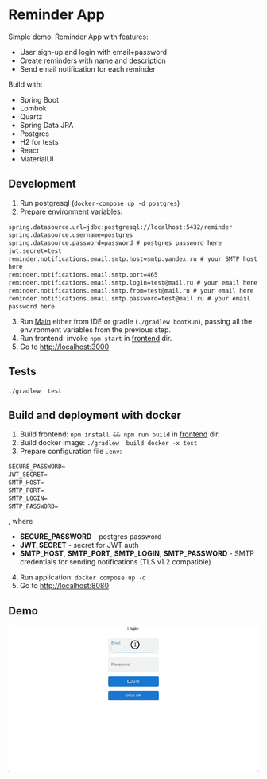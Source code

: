 # Reminder App

Simple demo: Reminder App with features:
* User sign-up and login with email+password
* Create reminders with name and description
* Send email notification for each reminder

Build with:
* Spring Boot
* Lombok
* Quartz
* Spring Data JPA
* Postgres
* H2 for tests
* React
* MaterialUI

## Development

1. Run postgresql (``docker-compose up -d postgres``)
2. Prepare environment variables:
```
spring.datasource.url=jdbc:postgresql://localhost:5432/reminder
spring.datasource.username=postgres
spring.datasource.password=password # postgres password here
jwt.secret=test
reminder.notifications.email.smtp.host=smtp.yandex.ru # your SMTP host here
reminder.notifications.email.smtp.port=465
reminder.notifications.email.smtp.login=test@mail.ru # your email here
reminder.notifications.email.smtp.from=test@mail.ru # your email here
reminder.notifications.email.smtp.password=test@mail.ru # your email password here
```
3. Run [Main](./src/main/java/io/shuvalov/test/reminder/Main.java) either from IDE or gradle (``./gradlew bootRun``),
passing all the environment variables from the previous step.
4. Run frontend: invoke ``npm start`` in [frontend](./frontend) dir.
5. Go to [http://localhost:3000](http://localhost:3000)

## Tests

```
./gradlew  test
```

## Build and deployment with docker

1. Build frontend: ``npm install && npm run build``  in [frontend](./frontend) dir.
2. Build docker image: ``./gradlew  build docker -x test``
3. Prepare configuration file ``.env``:
```
SECURE_PASSWORD=
JWT_SECRET=
SMTP_HOST=
SMTP_PORT=
SMTP_LOGIN=
SMTP_PASSWORD=
```
, where 
* **SECURE_PASSWORD** - postgres password
* **JWT_SECRET** - secret for JWT auth
* **SMTP_HOST**, **SMTP_PORT**, **SMTP_LOGIN**, **SMTP_PASSWORD** - SMTP credentials for sending notifications (TLS v1.2 compatible)
4. Run application: ``docker compose up -d``
5. Go to [http://localhost:8080](http://localhost:8080)

## Demo

![demo](./reminder_demo.gif)
